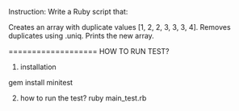 Instruction:
Write a Ruby script that:

Creates an array with duplicate values [1, 2, 2, 3, 3, 3, 4].
Removes duplicates using .uniq.
Prints the new array.

===================
HOW TO RUN TEST?

1. installation

gem install minitest

2. how to run the test?
   ruby main_test.rb
